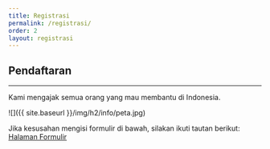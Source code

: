 ```yaml
---
title: Registrasi
permalink: /registrasi/
order: 2
layout: registrasi
---
```


## Pendaftaran
- - -

Kami mengajak semua orang yang mau membantu di Indonesia.

![]({{ site.baseurl }}/img/h2/info/peta.jpg)

Jika kesusahan mengisi formulir di bawah, silakan ikuti tautan berikut: [Halaman Formulir](https://docs.google.com/forms/d/1hs5dCbxoLGHoc4cWQATr-5n72pRsDqp7GtAd8vOrQFE/viewform)
